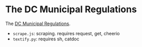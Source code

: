 # The DC Municipal Regulations

The [DC Municipal Regulations](http://www.dcregs.dc.gov/).

* `scrape.js`: scraping. requires request, get, cheerio
* `textify.py`: requires sh, catdoc
